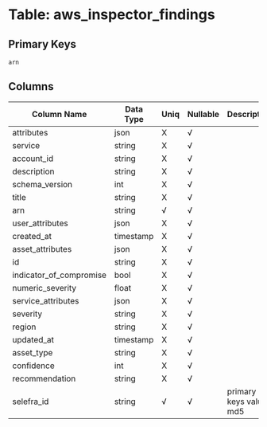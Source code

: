 # Table: aws_inspector_findings

## Primary Keys 

```
arn
```


## Columns 

|  Column Name   |  Data Type  | Uniq | Nullable | Description | 
|  ----  | ----  | ----  | ----  | ---- | 
| attributes | json | X | √ |  | 
| service | string | X | √ |  | 
| account_id | string | X | √ |  | 
| description | string | X | √ |  | 
| schema_version | int | X | √ |  | 
| title | string | X | √ |  | 
| arn | string | √ | √ |  | 
| user_attributes | json | X | √ |  | 
| created_at | timestamp | X | √ |  | 
| asset_attributes | json | X | √ |  | 
| id | string | X | √ |  | 
| indicator_of_compromise | bool | X | √ |  | 
| numeric_severity | float | X | √ |  | 
| service_attributes | json | X | √ |  | 
| severity | string | X | √ |  | 
| region | string | X | √ |  | 
| updated_at | timestamp | X | √ |  | 
| asset_type | string | X | √ |  | 
| confidence | int | X | √ |  | 
| recommendation | string | X | √ |  | 
| selefra_id | string | √ | √ | primary keys value md5 | 


